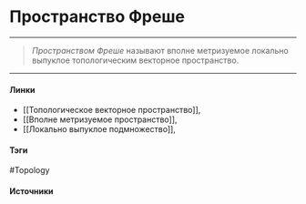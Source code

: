 # Пространство Фреше
***
>*Пространством Фреше* называют вполне метризуемое локально выпуклое топологическим векторное пространство.

***
#### Линки
- [[Топологическое векторное пространство]],
- [[Вполне метризуемое пространство]],
- [[Локально выпуклое подмножество]],
#### Тэги
 #Topology 
#### Источники
